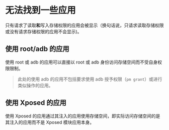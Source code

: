 # 无法找到一些应用

只有请求了读取<b>和</b>写入存储权限的应用会被显示（换句话说，只请求读取存储权限或没有请求存储权限的应用不会显示)。

## 使用 root/adb 的应用

使用 root 或 adb 的应用可以直接以 root 或 adb 身份访问存储空间而不受自身权限限制。

> 此处的使用 adb 的应用不包括要求使用 adb 授予权限（`pm grant`）或进行类似操作的应用。

## 使用 Xposed 的应用

使用 Xposed 的应用通过其注入的应用使用存储空间，即实际访问存储空间的是其注入的应用而不是 Xposed 模块应用本身。